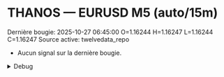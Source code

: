 # THANOS — EURUSD M5 (auto/15m)
Dernière bougie: 2025-10-27 06:45:00  O=1.16244  H=1.16247  L=1.16244  C=1.16247
Source active: twelvedata_repo

- Aucun signal sur la dernière bougie.

<details><summary>Debug</summary>

- TD_API_KEY manquant.

</details>